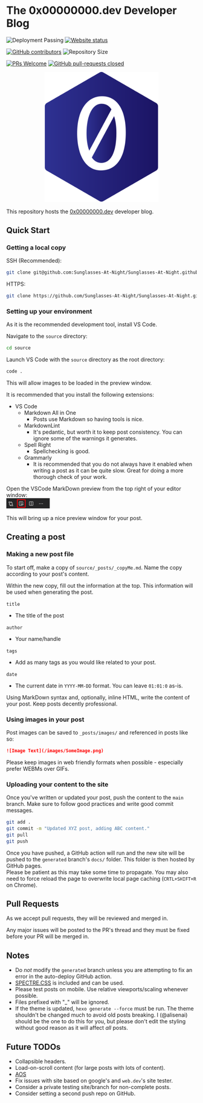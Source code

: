 # The 0x00000000.dev Developer Blog

![Deployment Passing](https://img.shields.io/github/workflow/status/Sunglasses-At-Night/Sunglasses-At-Night.github.io/Deploy?color=%235755DF&label=Deploy&logo=github)
[![Website status](https://img.shields.io/website?down_message=offline&label=Site&up_color=5755df&up_message=online&url=https%3A%2F%2Fwww.0x00000000.dev%2F?logo=)](https://www.0x00000000.dev/)

[![GitHub contributors](https://img.shields.io/github/contributors/Sunglasses-At-Night/Sunglasses-At-Night.github.io?color=%235755DF&label=Contributors&logo=github)](https://GitHub.com/Sunglasses-At-Night/Sunglasses-At-Night.github.io/graphs/contributors/)
![Repository Size](https://img.shields.io/github/repo-size/Sunglasses-At-Night/Sunglasses-At-Night.github.io?color=%235755DF&label=Repo%20Size&logo=github)

[![PRs Welcome](https://img.shields.io/badge/PRs-welcome-brightgreen?color=%235755DF&logo=github)](http://makeapullrequest.com)
[![GitHub pull-requests closed](https://img.shields.io/github/issues-pr-closed/Sunglasses-At-Night/Sunglasses-At-Night.github.io?color=%235755DF&logo=github&label=Pull%20Requests)](https://GitHub.com/Sunglasses-At-Night/Sunglasses-At-Night.github.io/pulls/)

<p align="center">
  <img width="300" src="img/Logo.svg">
</p>

This repository hosts the [0x00000000.dev](https://0x00000000.dev) developer blog.

## Quick Start

### Getting a local copy

SSH (Recommended):

```bash
git clone git@github.com:Sunglasses-At-Night/Sunglasses-At-Night.github.io.git 0x00000000
```

HTTPS:

```bash
git clone https://github.com/Sunglasses-At-Night/Sunglasses-At-Night.github.io.git 0x00000000
```

### Setting up your environment

As it is the recommended development tool, install VS Code.

Navigate to the `source` directory:

```bash
cd source 
```

Launch VS Code with the `source` directory as the root directory:

```bash
code .
```

This will allow images to be loaded in the preview window.

It is recommended that you install the following extensions:

- VS Code
  - Markdown All in One
    - Posts use Markdown so having tools is nice.
  - MarkdownLint
    - It's pedantic, but worth it to keep post consistency. You can ignore some of the warnings it generates.
  - Spell Right
    - Spellchecking is good.
  - Grammarly
    - It is recommended that you do not always have it enabled when writing a post as it can be quite slow. Great for doing a more thorough check of your work.

Open the VSCode MarkDown preview from the top right of your editor window:\
![Markdown Preview](img/MarkDownPreview.png)

This will bring up a nice preview window for your post.

## Creating a post

### Making a new post file

To start off, make a copy of `source/_posts/_copyMe.md`. Name the copy according to your post's content.

Within the new copy, fill out the information at the top. This information will be used when generating the post.

`title`

- The title of the post

`author`

- Your name/handle

`tags`

- Add as many tags as you would like related to your post.

`date`

- The current date in `YYYY-MM-DD` format. You can leave `01:01:0` as-is.

Using MarkDown syntax and, optionally, inline HTML, write the content of your post.
Keep posts decently professional.

### Using images in your post

Post images can be saved to `_posts/images/` and referenced in posts like so:

```md
![Image Text](/images/SomeImage.png)
```

Please keep images in web friendly formats when possible - especially prefer WEBMs over GIFs.

### Uploading your content to the site

Once you've written or updated your post, push the content to the `main` branch. Make sure to follow good practices and write good commit messages.

```bash
git add .
git commit -m "Updated XYZ post, adding ABC content."
git pull
git push
```

Once you have pushed, a GitHub action will run and the new site will be pushed to the `generated` branch's `docs/` folder. This folder is then hosted by GitHub pages.\
Please be patient as this may take some time to propagate. You may also need to force reload the page to overwrite local page caching (`CRTL+SHIFT+R` on Chrome).

## Pull Requests

As we accept pull requests, they will be reviewed and merged in.

Any major issues will be posted to the PR's thread and they must be fixed before your PR will be merged in.

## Notes

- Do _not_ modify the `generated` branch unless you are attempting to fix an error in the auto-deploy GitHub action.
- [SPECTRE.CSS](https://picturepan2.github.io/spectre/) is included and can be used.
- Please test posts on mobile. Use relative viewports/scaling whenever possible.
- Files prefixed with "_" will be ignored.
- If the theme is updated, `hexo generate --force` must be run. The theme shouldn't be changed much to avoid old posts breaking. I (@alisenai) should be the one to do this for you, but please don't edit the styling without good reason as it will affect _all_ posts.

## Future TODOs

- Collapsible headers.
- Load-on-scroll content (for large posts with lots of content).
- [AOS](https://michalsnik.github.io/aos/)
- Fix issues with site based on google's and `web.dev`'s site tester.
- Consider a private testing site/branch for non-complete posts.
- Consider setting a second push repo on GitHub.
